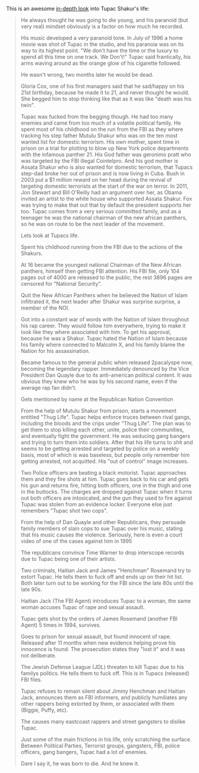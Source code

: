 This is an awesome [in-depth look](https://www.reddit.com/r/todayilearned/comments/103xo4/til_rapper_tupac_shakur_received_a_letter_from/c6acw1n/) into Tupac Shakur's life:

> He always thought he was going to die young, and his paranoid (but very real) mindset obviously is a factor on how much he recorded.
> 
> His music developed a very paranoid tone. In July of 1996 a home movie was shot of Tupac in the studio, and his paranoia was on its way to its highest point. "We don't have the time or the luxury to spend all this time on one track. We Don't!" Tupac said frantically, his arms waving around as the orange glow of his cigarette followed.
> 
> 
> He wasn't wrong, two months later he would be dead.
> 
> Gloria Cox, one of his first managers said that he sad/happy on his 21st birthday, because he made it to 21, and never thought he would. She begged him to stop thinking like that as it was like "death was his twin".
> 
> 
> Tupac was fucked from the begging though. He had too many enemies and came from too much of a volatile political family. He spent most of his childhood on the run from the FBI as they where tracking his step father Mutulu Shakur who was on the ten most wanted list for domestic terrorism. His own mother, spent time in prison on a trial for plotting to blow up New York police departments with the infamous panther 21. His God father was geronimo pratt who was targeted by the FBI illegal Cointelpro. And his god mother is Assata Shakur who is also wanted for domestic terrorism, that Tupacs step-dad broke her out of prison and is now living in Cuba. Bush in 2003 put a $1 million reward on her head during the revival of targeting domestic terrorists at the start of the war on terror. In 2011, Jon Stewart and Bill O'Reilly had an argument over her, as Obama invited an artist to the white house who supported Assata Shakur. Fox was trying to make that out that by default the president supports her too. Tupac comes from a very serious committed family, and as a teenager he was the national chairman of the new african panthers, so he was on route to be the next leader of the movement.
> 
> Lets look at Tupacs life.
> 
> Spent his childhood running from the FBI due to the actions of the Shakurs.
> 
> At 16 became the youngest national Chairman of the New African panthers, himself then getting FBI attention. His FBI file, only 104 pages out of 4000 are released to the public, the rest 3896 pages are censored for "National Security".
> 
> Quit the New African Panthers when he believed the Nation of Islam infiltrated it, the next leader after Shakur was surprise surprise, a member of the NOI.
> 
> Got into a constant war of words with the Nation of Islam throughout his rap career. They would follow him everywhere, trying to make it look like they where associated with him. To get his approval, because he was a Shakur. Tupac hated the Nation of Islam because his family where connected to Malcolm X, and his family blame the Nation for his assassination.
> 
> Became famous to the general public when released 2pacalyspe now, becoming the legendary rapper. Immediately denounced by the Vice President Dan Quayle due to its anti-american political content. It was obvious they knew who he was by his second name, even if the average rap fan didn't.
> 
> Gets mentioned by name at the Republican Nation Convention
> 
> From the help of Mutulu Shakur from prison, starts a movement entitled "Thug Life". Tupac helps enforce truces between rival gangs, including the bloods and the crips under "Thug Life". The plan was to get them to stop killing each other, unite, police their communities, and eventually fight the government. He was seducing gang bangers and trying to turn them into soldiers. After that his life turns to shit and seems to be getting arrested and targeted by police on a weekly basis, most of which is was baseless, but people only remember him getting arrested, not acquitted. His "out of control" image increases.
> 
> Two Police officers are beating a black motorist. Tupac approaches them and they fire shots at him. Tupac goes back to his car and gets his gun and returns fire, hitting both officers, one in the thigh and one in the buttocks. The charges are dropped against Tupac when it turns out both officers are intoxicated, and the gun they used to fire against Tupac was stolen from an evidence locker. Everyone else just remembers "Tupac shot two cops".
> 
> From the help of Dan Quayle and other Republicans, they persuade family members of slain cops to sue Tupac over his music, stating that his music causes the violence. Seriously, here is even a court video of one of the cases against him in 1995
> 
> The republicans convince Time Warner to drop interscope records due to Tupac being one of their artists.
> 
> Two criminals, Haitian Jack and James "Henchman" Rosemand try to extort Tupac. He tells them to fuck off and ends up on their hit list. Both later turn out to be working for the FBI since the late 80s until the late 90s.
> 
> Haitian Jack (The FBI Agent) introduces Tupac to a woman, the same woman accuses Tupac of rape and sexual assault.
> 
> Tupac gets shot by the orders of James Rosemand (another FBI Agent) 5 times in 1994, survives.
> 
> Goes to prison for sexual assault, but found innocent of rape. Released after 11 months when new evidence helping prove his innocence is found. The prosecution states they "lost it" and it was not deliberate.
> 
> The Jewish Defense League (JDL) threaten to kill Tupac due to his familys politics. He tells them to fuck off. This is in Tupacs (released) FBI files.
> 
> Tupac refuses to remain silent about Jimmy Henchman and Haitian Jack, announces them as FBI informers, and publicly humiliates any other rappers being extorted by them, or associated with them (Biggie, Puffy, etc).
> 
> The causes many eastcoast rappers and street gangsters to dislike Tupac.
> 
> Just some of the main frictions in his life, only scratching the surface. Between Political Parties, Terrorist groups, gangsters, FBI, police officers, gang bangers, Tupac had a lot of enemies.
> 
> Dare I say it, he was born to die. And he knew it.